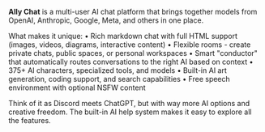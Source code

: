 **Ally Chat** is a multi-user AI chat platform that brings together models from OpenAI, Anthropic, Google, Meta, and others in one place.

What makes it unique:
• Rich markdown chat with full HTML support (images, videos, diagrams, interactive content)
• Flexible rooms - create private chats, public spaces, or personal workspaces
• Smart "conductor" that automatically routes conversations to the right AI based on context
• 375+ AI characters, specialized tools, and models
• Built-in AI art generation, coding support, and search capabilities
• Free speech environment with optional NSFW content

Think of it as Discord meets ChatGPT, but with way more AI options and creative freedom. The built-in AI help system makes it easy to explore all the features.
